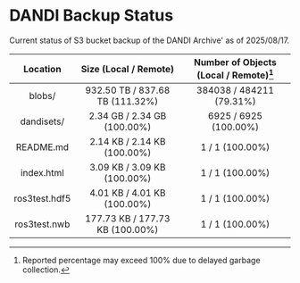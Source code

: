 # DANDI Backup Status

Current status of S3 bucket backup of the DANDI Archive' as of 2025/08/17.

| Location             | Size (Local / Remote)                    | Number of Objects (Local / Remote)[^1]   |
| :--------------------: | :----------------------------------------: | :----------------------------------------: |
| blobs/               | 932.50 TB / 837.68 TB (111.32%)          | 384038 / 484211 (79.31%)                 |
| dandisets/           | 2.34 GB / 2.34 GB (100.00%)              | 6925 / 6925 (100.00%)                    |
| README.md            | 2.14 KB / 2.14 KB (100.00%)              | 1 / 1 (100.00%)                          |
| index.html           | 3.09 KB / 3.09 KB (100.00%)              | 1 / 1 (100.00%)                          |
| ros3test.hdf5        | 4.01 KB / 4.01 KB (100.00%)              | 1 / 1 (100.00%)                          |
| ros3test.nwb         | 177.73 KB / 177.73 KB (100.00%)          | 1 / 1 (100.00%)                          |

[^1]: Reported percentage may exceed 100% due to delayed garbage collection.
